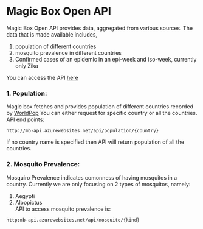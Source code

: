 # Magic Box Open API
Magic Box Open API provides data, aggregated from various sources. The data that is made available includes,
1. population of different countries
2. mosquito prevalence in different countries
3. Confirmed cases of an epidemic in an epi-week and iso-week, currently only Zika

You can access the API [here](http://mb-api.azurewebsites.net/docs/#/default)

### 1. Population:
Magic box fetches and provides population of different countries recorded by [WorldPop](http://www.worldpop.org.uk/)
You can either request for specific country or all the countries.
API end points:
```
http://mb-api.azurewebsites.net/api/population/{country}
```
If no country name is specified then API will return population of all the countries.

### 2. Mosquito Prevalence:
Mosquiro Prevalence indicates comonness of having mosquitos in a country. Currently we are only focusing on 2 types of mosquitos, namely:
1. Aegypti
2. Albopictus
<br />API to access mosquito prevalence is:
```
http:mb-api.azurewebsites.net/api/mosquito/{kind}
```
